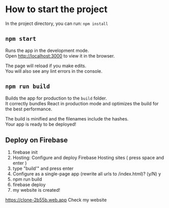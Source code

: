 # How to start the project

In the project directory, you can run: `npm install`

## `npm start`

Runs the app in the development mode.<br />
Open [http://localhost:3000](http://localhost:3000) to view it in the browser.

The page will reload if you make edits.<br />
You will also see any lint errors in the console.

## `npm run build`

Builds the app for production to the `build` folder.<br />
It correctly bundles React in production mode and optimizes the build for the best performance.

The build is minified and the filenames include the hashes.<br />
Your app is ready to be deployed!

## Deploy on Firebase

1. firebase init
2. Hosting: Configure and deploy Firebase Hosting sites ( press space and enter )
3. type "build'" and press enter
4. Configure as a single-page app (rewrite all urls to /index.html)? (y/N) y
5. npm run build
6. firebase deploy
7. my website is created!

https://clone-2b55b.web.app
Check my website
